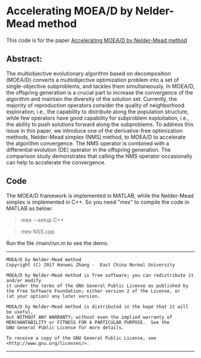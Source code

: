 # Accelerating MOEA/D by Nelder-Mead method

This code is for the paper [Accelerating MOEA/D by Nelder-Mead method](https://ieeexplore.ieee.org/document/7969414/)

## Abstract:

The multiobjective evolutionary algorithm based on decomposition (MOEA/D) converts a multiobjective optimization problem into a set of single-objective subproblems, and tackles them simultaneously. In MOEA/D, the offspring generation is a crucial part to increase the convergence of the algorithm and maintain the diversity of the solution set. Currently, the majority of reproduction operators consider the quality of neighborhood exploration, i.e., the capability to distribute along the population structure, while few operators have good capability for subproblem exploitation, i.e., the ability to push solutions forward along the subproblems. To address this issue in this paper, we introduce one of the derivative-free optimization methods, Nelder-Mead simplex (NMS) method, to MOEA/D to accelerate the algorithm convergence. The NMS operator is combined with a differential evolution (DE) operator in the offspring generation. The comparison study demonstrates that calling the NMS operator occasionally can help to accelerate the convergence.

## Code

The MOEA/D framework is implemented in MATLAB, while the Nelder-Mead simplex is implemented in C++. 
So you need "mex" to compile the code in MATLAB as below:

> mex --setup C++

> mex NSS.cpp

Run the file /main/run.m to see the demo.

-----------------------------------
    MOEA/D by Nelder-Mead method
    Copyright (C) 2017 Hanwei Zhang -  East China Normal University

    MOEA/D by Nelder-Mead method is free software; you can redistribute it and/or modify
    it under the terms of the GNU General Public License as published by
    the Free Software Foundation; either version 2 of the License, or
    (at your option) any later version.

    MOEA/D by Nelder-Mead method is distributed in the hope that it will be useful,
    but WITHOUT ANY WARRANTY; without even the implied warranty of
    MERCHANTABILITY or FITNESS FOR A PARTICULAR PURPOSE.  See the
    GNU General Public License for more details.

    To receive a copy of the GNU General Public License, see <http://www.gnu.org/licenses/>.
-------------------------------------
